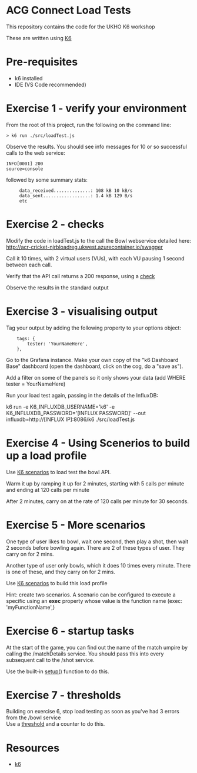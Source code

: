 # ACG Connect Load Tests

This repository contains the code for the UKHO K6 workshop

These are written using [K6](https://k6.io)

# Pre-requisites
- k6 installed
- IDE (VS Code recommended)

# Exercise 1 - verify your environment
From the root of this project, run the following on the command line:

```
> k6 run ./src/loadTest.js
```

Observe the results.  You should see info messages for 10 or so successful calls to the web service:
```
INFO[0001] 200                                           source=console
```

followed by some summary stats:
```
     data_received..............: 108 kB 10 kB/s
     data_sent..................: 1.4 kB 129 B/s
     etc
```

# Exercise 2 - checks
Modify the code in loadTest.js to the call the Bowl webservice detailed here: http://acr-cricket-njrbloadreg.ukwest.azurecontainer.io/swagger

Call it 10 times, with 2 virtual users (VUs), with each VU pausing 1 second between each call.

Verify that the API call returns a 200 response, using a [check](https://k6.io/docs/using-k6/checks/)

Observe the results in the standard output


# Exercise 3 - visualising output
Tag your output by adding the following property to your options object:

```
	tags: {
		tester: 'YourNameHere',
    },
```

Go to the Grafana instance.  Make your own copy of the "k6 Dashboard Base" dashboard (open the dashboard, click on the cog, do a "save as").

Add a filter on some of the panels so it only shows your data (add WHERE tester = YourNameHere)

Run your load test again, passing in the details of the InfluxDB:

k6 run -e K6_INFLUXDB_USERNAME='k6' -e K6_INFLUXDB_PASSWORD='[INFLUX PASSWORD]' --out influxdb=http://[INFLUX IP]:8086/k6 ./src/loadTest.js


# Exercise 4 - Using Scenerios to build up a load profile

Use [K6 scenarios](https://k6.io/docs/using-k6/scenarios/) to load test the bowl API.  

Warm it up by ramping it up for 2 minutes, starting with 5 calls per minute and ending at 120 calls per minute

After 2 minutes, carry on at the rate of 120 calls per minute for 30 seconds.


# Exercise 5 - More scenarios

One type of user likes to bowl, wait one second, then play a shot, then wait 2 seconds before bowling again.  There are 2 of these types of user.  They carry on for 2 mins.

Another type of user only bowls, which it does 10 times every minute.  There is one of these, and they carry on for 2 mins.

Use [K6 scenarios](https://k6.io/docs/using-k6/scenarios/) to build this load profile

Hint: create two scenarios.  A scenario can be configured to execute a specific using an __exec__ property whose value is the function name (exec: 'myFunctionName',)

# Exercise 6 - startup tasks

At the start of the game, you can find out the name of the match umpire by calling the /matchDetails service.  You should pass this into every subsequent call to the /shot service.

Use the built-in [setup()](https://k6.io/docs/using-k6/test-life-cycle/#setup-and-teardown-stages) function to do this.


# Exercise 7 - thresholds
Building on exercise 6, stop load testing as soon as you've had 3 errors from the /bowl service     
Use a [threshold](https://k6.io/docs/using-k6/thresholds/) and a counter to do this.

# Resources
- [k6](https://k6.io/docs/getting-started/)
